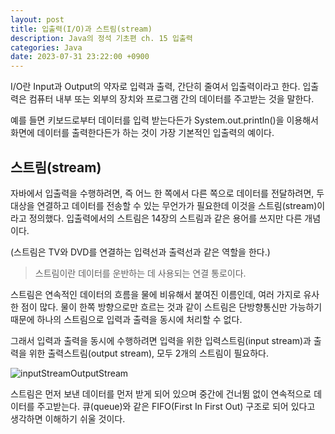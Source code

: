 ```yaml
---
layout: post
title: 입출력(I/O)과 스트림(stream)
description: Java의 정석 기초편 ch. 15 입출력
categories: Java
date: 2023-07-31 23:22:00 +0900
---
```

I/O란 Input과 Output의 약자로 입력과 출력, 간단히 줄여서 입출력이라고 한다. 입출력은 컴퓨터 내부 또는 외부의 장치와 프로그램 간의 데이터를 주고받는 것을 말한다.

예를 들면 키보드로부터 데이터를 입력 받는다든가 System.out.println()을 이용해서 화면에 데이터를 출력한다든가 하는 것이 가장 기본적인 입출력의 예이다.


## 스트림(stream)

자바에서 입출력을 수행하려면, 즉 어느 한 쪽에서 다른 쪽으로 데이터를 전달하려면, 두 대상을 연결하고 데이터를 전송할 수 있는 무언가가 필요한데 이것을 스트림(stream)이라고 정의했다. 입출력에서의 스트림은 14장의 스트림과 같은 용어를 쓰지만 다른 개념이다.

(스트림은 TV와 DVD를 연결하는 입력선과 출력선과 같은 역할을 한다.)

> 스트림이란 데이터를 운반하는 데 사용되는 연결 통로이다.

스트림은 연속적인 데이터의 흐름을 물에 비유해서 붙여진 이름인데, 여러 가지로 유사한 점이 많다. 물이 한쪽 방향으로만 흐르는 것과 같이 스트림은 단방향통신만 가능하기 때문에 하나의 스트림으로 입력과 출력을 동시에 처리할 수 없다.

그래서 입력과 출력을 동시에 수행하려면 입력을 위한 입력스트림(input stream)과 출력을 위한 출력스트림(output stream), 모두 2개의 스트림이 필요하다.

![inputStreamOutputStream](https://github.com/johnkdk609/johnkdk609.github.io/assets/88493727/ffe58581-0f91-419f-9aa7-9211cbc15db5)

스트림은 먼저 보낸 데이터를 먼저 받게 되어 있으며 중간에 건너뜀 없이 연속적으로 데이터를 주고받는다. 큐(queue)와 같은 FIFO(First In First Out) 구조로 되어 있다고 생각하면 이해하기 쉬울 것이다.